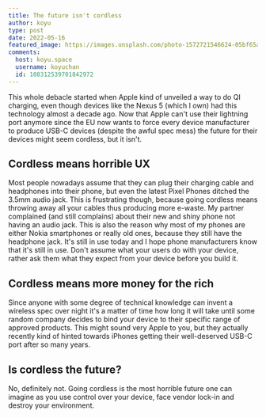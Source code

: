 ```yaml
---
title: The future isn't cordless
author: koyu
type: post
date: 2022-05-16
featured_image: https://images.unsplash.com/photo-1572721546624-05bf65ad7679?ixlib=rb-1.2.1&ixid=MnwxMjA3fDB8MHxwaG90by1wYWdlfHx8fGVufDB8fHx8&auto=format&fit=crop&w=1373&q=80
comments:
  host: koyu.space
  username: koyuchan
  id: 108312539701842972
---
```


This whole debacle started when Apple kind of unveiled a way to do QI charging, even though devices like the Nexus 5 (which I own) had this technology almost a decade ago. Now that Apple can't use their lightning port anymore since the EU now wants to force every device manufacturer to produce USB-C devices (despite the awful spec mess) the future for their devices might seem cordless, but it isn't.

## Cordless means horrible UX

Most people nowadays assume that they can plug their charging cable and headphones into their phone, but even the latest Pixel Phones ditched the 3.5mm audio jack. This is frustrating though, because going cordless means throwing away all your cables thus producing more e-waste. My partner complained (and still complains) about their new and shiny phone not having an audio jack. This is also the reason why most of my phones are either Nokia smartphones or really old ones, because they still have the headphone jack. It's still in use today and I hope phone manufacturers know that it's still in use. Don't assume what your users do with your device, rather ask them what they expect from your device before you build it.

## Cordless means more money for the rich

Since anyone with some degree of technical knowledge can invent a wireless spec over night it's a matter of time how long it will take until some random company decides to bind your device to their specific range of approved products. This might sound very Apple to you, but they actually recently kind of hinted towards iPhones getting their well-deserved USB-C port after so many years.

## Is cordless the future?

No, definitely not. Going cordless is the most horrible future one can imagine as you use control over your device, face vendor lock-in and destroy your environment.